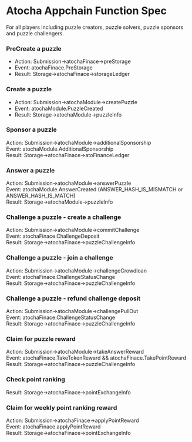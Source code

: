 # Atocha Appchain Function Spec
For all players including puzzle creators, puzzle solvers, puzzle sponsors and puzzle challengers. 

### PreCreate a puzzle
- Action: Submission->atochaFinace->preStorage
- Event: atochaFinace.PreStorage
- Result: Storage->atochaFinace->storageLedger

### Create a puzzle
- Action: Submission->atochaModule->createPuzzle
- Event: atochaModule.PuzzleCreated
- Result: Storage->atochaModule->puzzleInfo

### Sponsor a puzzle
Action: Submission->atochaModule->additionalSponsorship<br/>
Event: atochaModule.AdditionalSponsorship<br/>
Result: Storage->atochaFinace->atoFinanceLedger<br/>

### Answer a puzzle
Action: Submission->atochaModule->answerPuzzle<br/>
Event: atochaModule.AnswerCreated (ANSWER_HASH_IS_MISMATCH or ANSWER_HASH_IS_MATCH)<br/>
Result: Storage->atochaModule->puzzleInfo<br/>

### Challenge a puzzle - create a challenge
Action: Submission->atochaModule->commitChallenge<br/>
Event: atochaFinace.ChallengeDeposit<br/>
Result: Storage->atochaFinace->puzzleChallengeInfo<br/>

### Challenge a puzzle - join a challenge
Action: Submission->atochaModule->challengeCrowdloan<br/>
Event: atochaFinace.ChallengeStatusChange<br/>
Result: Storage->atochaFinace->puzzleChallengeInfo<br/>

### Challenge a puzzle - refund challenge deposit
Action: Submission->atochaModule->challengePullOut<br/>
Event: atochaFinace.ChallengeStatusChange<br/>
Result: Storage->atochaFinace->puzzleChallengeInfo<br/>

### Claim for puzzle reward
Action: Submission->atochaModule->takeAnswerReward<br/>
Event: atochaFinace.TakeTokenReward && atochaFinace.TakePointReward<br/>
Result: Storage->atochaFinace->puzzleChallengeInfo<br/>

### Check point ranking
Result: Storage->atochaFinace->pointExchangeInfo<br/>

### Claim for weekly point ranking reward
Action: Submission->atochaFinace->applyPointReward<br/>
Event: atochaFinace.applyPointReward<br/>
Result: Storage->atochaFinace->pointExchangeInfo<br/>

